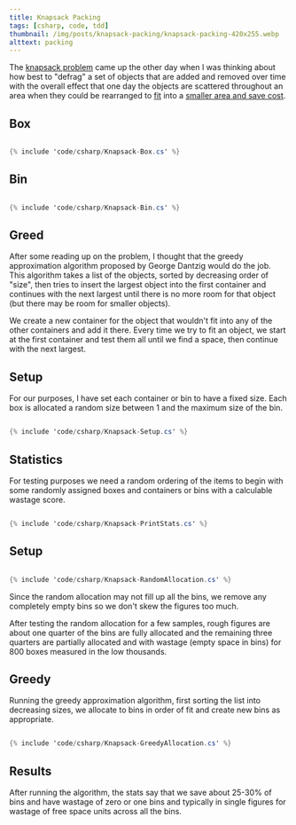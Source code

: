 ```yaml
---
title: Knapsack Packing
tags: [csharp, code, tdd]
thumbnail: /img/posts/knapsack-packing/knapsack-packing-420x255.webp
alttext: packing
---
```


The <a href="https://en.wikipedia.org/wiki/Knapsack_problem">knapsack problem</a> came up the other day when I
was thinking about how best to "defrag" a set of objects that are added and removed over time with the overall
effect that one day the objects are scattered throughout an area when they could be rearranged to
<a href="https://en.wikipedia.org/wiki/Packing_problems#Packing_squares"> fit</a> into a
<a href="https://en.wikipedia.org/wiki/Bin_packing_problem">smaller area and save cost</a>.

## Box

```csharp

{% include 'code/csharp/Knapsack-Box.cs' %}

```

## Bin

```csharp

{% include 'code/csharp/Knapsack-Bin.cs' %}

```

## Greed

After some reading up on the problem, I thought that the greedy approximation algorithm proposed by George
Dantzig would do the job. This algorithm takes a list of the objects, sorted by decreasing order of "size",
then tries to insert the largest object into the first container and continues with the next largest until there
is no more room for that object (but there may be room for smaller objects).

We create a new container for the object that wouldn't fit into any of the other containers and add it there.
Every time we try to fit an object, we start at the first container and test them all until we find a space,
then continue with the next largest.

## Setup

For our purposes, I have set each container or bin to have a fixed size. Each box is allocated a random size between
1 and the maximum size of the bin.

```csharp

{% include 'code/csharp/Knapsack-Setup.cs' %}

```

## Statistics

For testing purposes we need a random ordering of the items to begin with some randomly assigned boxes and
containers or bins with a calculable wastage score.

```csharp

{% include 'code/csharp/Knapsack-PrintStats.cs' %}

```

## Setup

```csharp

{% include 'code/csharp/Knapsack-RandomAllocation.cs' %}

```

Since the random allocation may not fill up all the bins, we remove any completely empty bins so we don't skew
the figures too much.

After testing the random allocation for a few samples, rough figures are about one quarter of the bins are
fully allocated and the remaining three quarters are partially allocated and with wastage (empty space
in bins) for 800 boxes measured in the low thousands.

## Greedy

Running the greedy approximation algorithm, first sorting the list into decreasing sizes, we allocate to bins in order
of fit and create new bins as appropriate.

```csharp

{% include 'code/csharp/Knapsack-GreedyAllocation.cs' %}

```

## Results

After running the algorithm, the stats say that we save about 25-30% of bins and have wastage of zero or one bins and
typically in single figures for wastage of free space units across all the bins.

